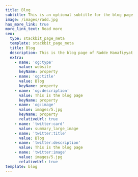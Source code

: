 ```yaml
---
title: Blog
subtitle: This is an optional subtitle for the blog page
image: /images/radd.jpg
has_more_link: true
more_link_text: Read more
seo:
  type: stackbit_page_meta
  template: stackbit_page_meta
  title: Blog
  description: This is the blog page of Radde Hanafiyyat
  extra:
    - name: 'og:type'
      value: website
      keyName: property
    - name: 'og:title'
      value: Blog
      keyName: property
    - name: 'og:description'
      value: This is the blog page
      keyName: property
    - name: 'og:image'
      value: images/5.jpg
      keyName: property
      relativeUrl: true
    - name: 'twitter:card'
      value: summary_large_image
    - name: 'twitter:title'
      value: Blog
    - name: 'twitter:description'
      value: This is the blog page
    - name: 'twitter:image'
      value: images/5.jpg
      relativeUrl: true
template: blog
---
```

